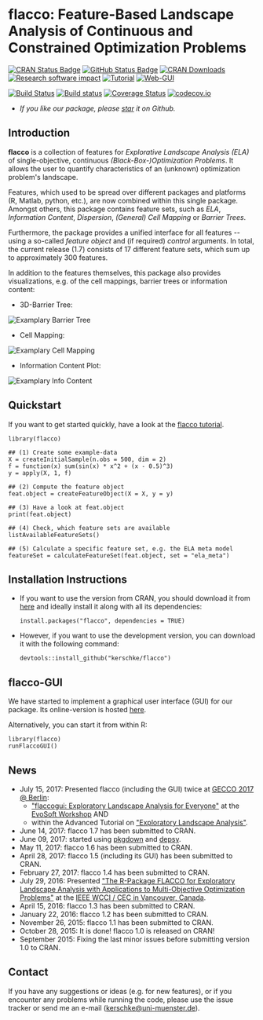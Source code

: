 flacco: Feature-Based Landscape Analysis of Continuous and Constrained Optimization Problems
============================================================================================

[![CRAN Status Badge](http://www.r-pkg.org/badges/version/flacco)](https://cran.r-project.org/package=flacco)
[![GitHub Status Badge](https://img.shields.io/badge/GitHub-1.7-green.svg)](https://github.com/kerschke/flacco)
[![CRAN Downloads](http://cranlogs.r-pkg.org/badges/flacco)](https://cran.r-project.org/package=flacco)
[![Research software impact](http://depsy.org/api/package/cran/flacco/badge.svg)](http://depsy.org/package/r/flacco)
[![Tutorial](https://img.shields.io/badge/tutorial-flacco-ff69b5.svg)](http://kerschke.github.io/flacco-tutorial/site/)
[![Web-GUI](https://img.shields.io/badge/GUI-flacco-bb6fbf.svg)](https://flacco.shinyapps.io/flacco/)

[![Build Status](https://travis-ci.org/kerschke/flacco.svg?branch=master)](https://travis-ci.org/kerschke/flacco)
[![Build status](https://ci.appveyor.com/api/projects/status/cd170v2xlpw8db47/branch/master?svg=true)](https://ci.appveyor.com/project/kerschke/flacco/branch/master)
[![Coverage Status](https://coveralls.io/repos/github/kerschke/flacco/badge.svg?branch=master)](https://coveralls.io/r/kerschke/flacco?branch=master)
[![codecov.io](http://codecov.io/github/kerschke/flacco/coverage.svg?branch=master)](http://codecov.io/github/kerschke/flacco?branch=master)

* *If you like our package, please [star](https://github.com/blog/1204-notifications-stars) it on Github.*

Introduction
------------

**flacco** is a collection of features for *Explorative Landscape Analysis (ELA)* of single-objective, continuous *(Black-Box-)Optimization Problems*.
It allows the user to quantify characteristics of an (unknown) optimization problem's landscape.

Features, which used to be spread over different packages and platforms (R, Matlab, python, etc.), are now combined within this single package. Amongst others, this package contains feature sets, such as *ELA*, *Information Content*, *Dispersion*, *(General) Cell Mapping* or *Barrier Trees*.

Furthermore, the package provides a unified interface for all features -- using a so-called *feature object* and (if required) *control* arguments. In total, the current release (1.7) consists of 17 different feature sets, which sum up to approximately 300 features.

In addition to the features themselves, this package also provides visualizations, e.g. of the cell mappings, barrier trees or information content:

- 3D-Barrier Tree:

![Examplary Barrier Tree](https://raw.githubusercontent.com/kerschke/flacco/master/images/example_bt_3d.png)


- Cell Mapping:

![Examplary Cell Mapping](https://raw.githubusercontent.com/kerschke/flacco/master/images/example_cm.png)

- Information Content Plot:

![Examplary Info Content](https://raw.githubusercontent.com/kerschke/flacco/master/images/example_info.png)


Quickstart
----------

If you want to get started quickly, have a look at the [flacco tutorial](http://kerschke.github.io/flacco-tutorial/site/).

```splus
library(flacco)

## (1) Create some example-data
X = createInitialSample(n.obs = 500, dim = 2)
f = function(x) sum(sin(x) * x^2 + (x - 0.5)^3)
y = apply(X, 1, f)

## (2) Compute the feature object
feat.object = createFeatureObject(X = X, y = y)

## (3) Have a look at feat.object
print(feat.object)

## (4) Check, which feature sets are available
listAvailableFeatureSets()

## (5) Calculate a specific feature set, e.g. the ELA meta model
featureSet = calculateFeatureSet(feat.object, set = "ela_meta")
```

Installation Instructions
-------------------------

* If you want to use the version from CRAN, you should download it from [here](https://cran.r-project.org/package=flacco) and ideally install it along with all its dependencies:
    ```splus
    install.packages("flacco", dependencies = TRUE)
    ```

* However, if you want to use the development version, you can download it with the following command:

    ```splus
    devtools::install_github("kerschke/flacco")
    ```


flacco-GUI
----------

We have started to implement a graphical user interface (GUI) for our package. Its online-version is hosted [here](https://flacco.shinyapps.io/flacco/).

Alternatively, you can start it from within R:

```splus
library(flacco)
runFlaccoGUI()
```


News
----

* July 15, 2017: Presented flacco (including the GUI) twice at [GECCO 2017 @ Berlin](http://gecco-2017.sigevo.org/index.html/HomePage):
    * ["flaccogui: Exploratory Landscape Analysis for Everyone"](http://dl.acm.org/citation.cfm?doid=3067695.3082477) at the [EvoSoft Workshop](http://dev.heuristiclab.com/trac.fcgi/wiki/EvoSoft) AND
    * within the Advanced Tutorial on ["Exploratory Landscape Analysis"](http://dl.acm.org/citation.cfm?doid=3067695.3067696).
* June 14, 2017: flacco 1.7 has been submitted to CRAN.
* June 09, 2017: started using [pkgdown](https://github.com/hadley/pkgdown) and [depsy](https://github.com/Impactstory/depsy).
* May 11, 2017: flacco 1.6 has been submitted to CRAN.
* April 28, 2017: flacco 1.5 (including its GUI) has been submitted to CRAN.
* February 27, 2017: flacco 1.4 has been submitted to CRAN.
* July 29, 2016: Presented ["The R-Package FLACCO for Exploratory Landscape Analysis with Applications to Multi-Objective Optimization Problems"](http://ieeexplore.ieee.org/document/7748359/) at the [IEEE WCCI / CEC in Vancouver, Canada](http://www.wcci2016.org/).
* April 15, 2016: flacco 1.3 has been submitted to CRAN.
* January 22, 2016: flacco 1.2 has been submitted to CRAN.
* November 26, 2015: flacco 1.1 has been submitted to CRAN.
* October 28, 2015: It is done! flacco 1.0 is released on CRAN!
* September 2015: Fixing the last minor issues before submitting version 1.0 to CRAN.


Contact
-------

If you have any suggestions or ideas (e.g. for new features), or if you encounter any problems while running the code, please use the issue tracker or send me an e-mail (kerschke@uni-muenster.de).
